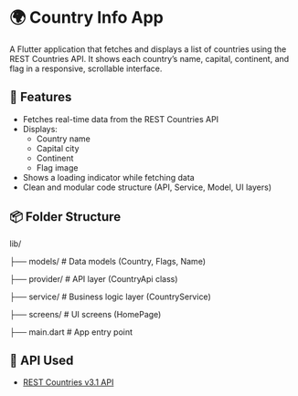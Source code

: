 # 🌍 Country Info App

A Flutter application that fetches and displays a list of countries using the REST Countries API. It shows each country’s name, capital, continent, and flag in a responsive, scrollable interface.

## 🚀 Features

- Fetches real-time data from the REST Countries API
- Displays:
  - Country name
  - Capital city
  - Continent
  - Flag image
- Shows a loading indicator while fetching data
- Clean and modular code structure (API, Service, Model, UI layers)

## 📦 Folder Structure

lib/


├── models/ # Data models (Country, Flags, Name)


├── provider/ # API layer (CountryApi class)


├── service/ # Business logic layer (CountryService)


├── screens/ # UI screens (HomePage)


├── main.dart # App entry point

## 📡 API Used

- [REST Countries v3.1 API](https://restcountries.com/#api-endpoints-v3-all)
